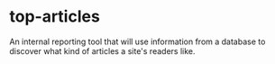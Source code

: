 # top-articles
An internal reporting tool that will use information from a database to discover what kind of articles a site's readers like.
